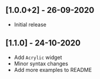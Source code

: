 ## [1.0.0+2] - 26-09-2020

- Initial release

## [1.1.0] - 24-10-2020

- Add `Acrylic` widget
- Minor syntax changes
- Add more examples to README
